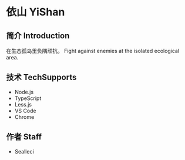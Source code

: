 # 依山 YiShan

## 简介 Introduction

在生态孤岛里负隅顽抗。
Fight against enemies at the isolated ecological area.

## 技术 TechSupports

- Node.js
- TypeScript
- Less.js
- VS Code
- Chrome

## 作者 Staff

- Sealleci
